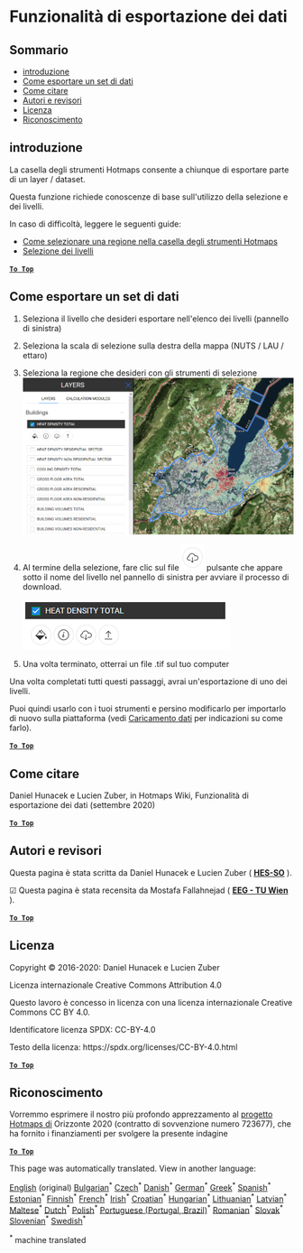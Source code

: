 <h1> <a class="anchor" id="data-export-functionalities" href="#data-export-functionalities"><i class="fa fa-link"></i></a> Funzionalità di esportazione dei dati </h1><h2> <a class="anchor" id="table-of-contents" href="#table-of-contents"><i class="fa fa-link"></i></a> Sommario </h2><ul><li> <a href="#introduction">introduzione</a> </li><li> <a href="#how-to-export-a-dataset">Come esportare un set di dati</a> </li><li> <a href="#how-to-cite">Come citare</a> </li><li> <a href="#authors-and-reviewers">Autori e revisori</a> </li><li> <a href="#license">Licenza</a> </li><li> <a href="#acknowledgement">Riconoscimento</a> </li></ul><h2> <a class="anchor" id="introduction" href="#introduction"><i class="fa fa-link"></i></a> introduzione </h2><p> La casella degli strumenti Hotmaps consente a chiunque di esportare parte di un layer / dataset. </p><p> Questa funzione richiede conoscenze di base sull&#39;utilizzo della selezione e dei livelli. </p><p> In caso di difficoltà, leggere le seguenti guide: </p><ul><li> <a href="Select-a-region-in-the-Hotmaps-toolbox">Come selezionare una regione nella casella degli strumenti Hotmaps</a> </li><li> <a href="Layers-section-in-the-Hotmaps-toolbox">Selezione dei livelli</a> </li></ul><p> <a href="#table-of-contents"><strong><code>To Top</code></strong></a> </p> <h2> <a class="anchor" id="how-to-export-a-data-set" href="#how-to-export-a-data-set"><i class="fa fa-link"></i></a> Come esportare un set di dati </h2><ol><li><p> Seleziona il livello che desideri esportare nell&#39;elenco dei livelli (pannello di sinistra) </p></li><li><p> Seleziona la scala di selezione sulla destra della mappa (NUTS / LAU / ettaro) </p></li><li><p> Seleziona la regione che desideri con gli strumenti di selezione <img alt="export_selection" src="../images/export_selection.png"/></p></li><li><p> Al termine della selezione, fare clic sul file <img alt="pulsante di esportazione" src="../images/layer-export-btn.png"/> pulsante che appare sotto il nome del livello nel pannello di sinistra per avviare il processo di download. </p><img alt="opzioni di livello" src="../images/layer-options.png"/></li><li><p> Una volta terminato, otterrai un file .tif sul tuo computer </p></li></ol><p> Una volta completati tutti questi passaggi, avrai un&#39;esportazione di uno dei livelli. </p><p> Puoi quindi usarlo con i tuoi strumenti e persino modificarlo per importarlo di nuovo sulla piattaforma (vedi <a href="Data_upload">Caricamento dati</a> per indicazioni su come farlo). </p><p> <a href="#table-of-contents"><strong><code>To Top</code></strong></a> </p> <h2> <a class="anchor" id="how-to-cite" href="#how-to-cite"><i class="fa fa-link"></i></a> Come citare </h2><p> Daniel Hunacek e Lucien Zuber, in Hotmaps Wiki, Funzionalità di esportazione dei dati (settembre 2020) </p><p> <a href="#table-of-contents"><strong><code>To Top</code></strong></a> </p> <h2> <a class="anchor" id="authors-and-reviewers" href="#authors-and-reviewers"><i class="fa fa-link"></i></a> Autori e revisori </h2><p> Questa pagina è stata scritta da Daniel Hunacek e Lucien Zuber ( <strong><a href="https://www.hevs.ch">HES-SO</a></strong> ). </p><p> ☑ Questa pagina è stata recensita da Mostafa Fallahnejad ( <strong><a href="https://eeg.tuwien.ac.at/">EEG - TU Wien</a></strong> ). </p><p> <a href="#table-of-contents"><strong><code>To Top</code></strong></a> </p> <h2> <a class="anchor" id="license" href="#license"><i class="fa fa-link"></i></a> Licenza </h2><p> Copyright © 2016-2020: Daniel Hunacek e Lucien Zuber </p><p> Licenza internazionale Creative Commons Attribution 4.0 </p><p> Questo lavoro è concesso in licenza con una licenza internazionale Creative Commons CC BY 4.0. </p><p> Identificatore licenza SPDX: CC-BY-4.0 </p><p> Testo della licenza: https://spdx.org/licenses/CC-BY-4.0.html </p><p> <a href="#table-of-contents"><strong><code>To Top</code></strong></a> </p> <h2> <a class="anchor" id="acknowledgement" href="#acknowledgement"><i class="fa fa-link"></i></a> Riconoscimento </h2><p> Vorremmo esprimere il nostro più profondo apprezzamento al <a href="https://www.hotmaps-project.eu">progetto Hotmaps di</a> Orizzonte 2020 (contratto di sovvenzione numero 723677), che ha fornito i finanziamenti per svolgere la presente indagine </p><p> <a href="#table-of-contents"><strong><code>To Top</code></strong></a> </p> 
























<!--- THIS IS A SUPER UNIQUE IDENTIFIER -->

This page was automatically translated. View in another language:

[English](../en/Data-export-functionalities) (original) [Bulgarian](../bg/Data-export-functionalities)<sup>\*</sup> [Czech](../cs/Data-export-functionalities)<sup>\*</sup> [Danish](../da/Data-export-functionalities)<sup>\*</sup> [German](../de/Data-export-functionalities)<sup>\*</sup> [Greek](../el/Data-export-functionalities)<sup>\*</sup> [Spanish](../es/Data-export-functionalities)<sup>\*</sup> [Estonian](../et/Data-export-functionalities)<sup>\*</sup> [Finnish](../fi/Data-export-functionalities)<sup>\*</sup> [French](../fr/Data-export-functionalities)<sup>\*</sup> [Irish](../ga/Data-export-functionalities)<sup>\*</sup> [Croatian](../hr/Data-export-functionalities)<sup>\*</sup> [Hungarian](../hu/Data-export-functionalities)<sup>\*</sup>  [Lithuanian](../lt/Data-export-functionalities)<sup>\*</sup> [Latvian](../lv/Data-export-functionalities)<sup>\*</sup> [Maltese](../mt/Data-export-functionalities)<sup>\*</sup> [Dutch](../nl/Data-export-functionalities)<sup>\*</sup> [Polish](../pl/Data-export-functionalities)<sup>\*</sup> [Portuguese (Portugal, Brazil)](../pt/Data-export-functionalities)<sup>\*</sup> [Romanian](../ro/Data-export-functionalities)<sup>\*</sup> [Slovak](../sk/Data-export-functionalities)<sup>\*</sup> [Slovenian](../sl/Data-export-functionalities)<sup>\*</sup> [Swedish](../sv/Data-export-functionalities)<sup>\*</sup> 

<sup>\*</sup> machine translated
